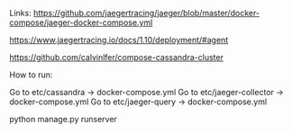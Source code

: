 

Links:
https://github.com/jaegertracing/jaeger/blob/master/docker-compose/jaeger-docker-compose.yml

https://www.jaegertracing.io/docs/1.10/deployment/#agent

https://github.com/calvinlfer/compose-cassandra-cluster


How to run:

Go to etc/cassandra -> docker-compose.yml
Go to etc/jaeger-collector -> docker-compose.yml
Go to etc/jaeger-query -> docker-compose.yml

python manage.py runserver
